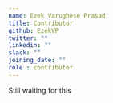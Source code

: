 ```yaml
---
name: Ezek Varughese Prasad
title: Contributor
github: EzekVP
twitter: ""
linkedin: ""
slack: ""
joining_date: ""
role : contributor
---
```


Still waiting for this
